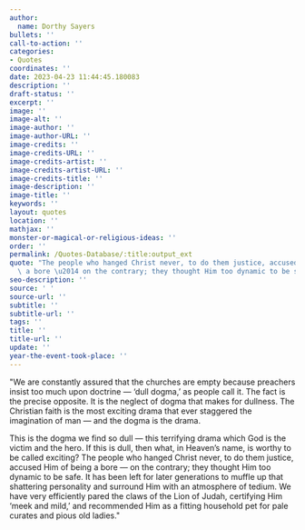 ```yaml
---
author:
  name: Dorthy Sayers
bullets: ''
call-to-action: ''
categories:
- Quotes
coordinates: ''
date: 2023-04-23 11:44:45.180083
description: ''
draft-status: ''
excerpt: ''
image: ''
image-alt: ''
image-author: ''
image-author-URL: ''
image-credits: ''
image-credits-URL: ''
image-credits-artist: ''
image-credits-artist-URL: ''
image-credits-title: ''
image-description: ''
image-title: ''
keywords: ''
layout: quotes
location: ''
mathjax: ''
monster-or-magical-or-religious-ideas: ''
order: ''
permalink: /Quotes-Database/:title:output_ext
quote: "The people who hanged Christ never, to do them justice, accused Him of being\
  \ a bore \u2014 on the contrary; they thought Him too dynamic to be safe"
seo-description: ''
source: ' '
source-url: ''
subtitle: ''
subtitle-url: ''
tags: ''
title: ''
title-url: ''
update: ''
year-the-event-took-place: ''
---
```

"We are constantly assured that the churches are empty because preachers insist too much upon doctrine — ‘dull dogma,’ as people call it. The fact is the precise opposite. It is the neglect of dogma that makes for dullness. The Christian faith is the most exciting drama that ever staggered the imagination of man — and the dogma is the drama.
  
This is the dogma we find so dull — this terrifying drama which God is the victim and the hero. If this is dull, then what, in Heaven’s name, is worthy to be called exciting? The people who hanged Christ never, to do them justice, accused Him of being a bore — on the contrary; they thought Him too dynamic to be safe. It has been left for later generations to muffle up that shattering personality and surround Him with an atmosphere of tedium. We have very efficiently pared the claws of the Lion of Judah, certifying Him ‘meek and mild,’ and recommended Him as a fitting household pet for pale curates and pious old ladies."